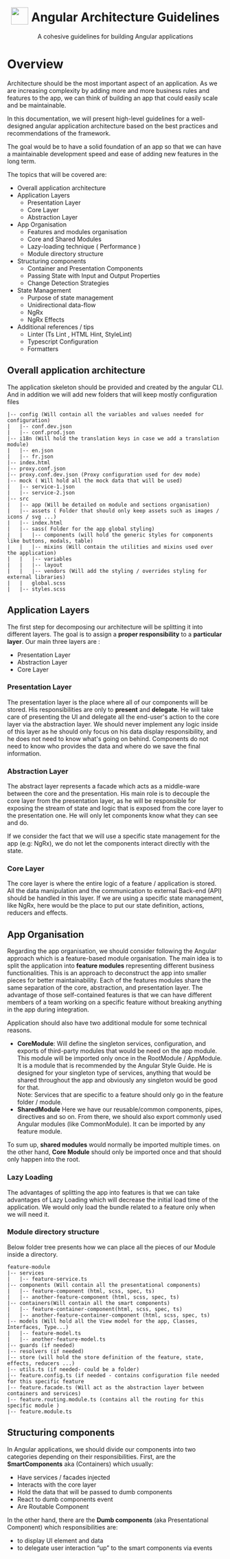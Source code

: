<h1 align="center">
<img width="40" valign="bottom" src="https://angular.io/assets/images/logos/angular/angular.svg">
Angular Architecture Guidelines
</h1>
<p align="center">A cohesive guidelines for building Angular applications</p>

# Overview
Architecture should be the most important aspect of an application. 
As we are increasing complexity by adding more and more business rules and features to the app, we can think of building an app that could easily scale and be maintainable.

In this documentation, we will present high-level guidelines for a well-designed angular application architecture based on the best practices and recommendations of the framework.

The goal would be to have a solid foundation of an app so that we can have a maintainable development speed and ease of adding new features in the long term.

The topics that will be covered are:
-	Overall application architecture
-	Application Layers
	-	Presentation Layer
	-	Core Layer
	-	Abstraction Layer
-	App Organisation 
	-	Features and modules organisation
	-	Core and Shared Modules
	-	Lazy-loading technique ( Performance )
	-	Module directory structure
- Structuring components
	-	Container and Presentation Components
	-	Passing State with Input and Output Properties
	-  Change Detection Strategies
- State Management
	- Purpose of state management
	- Unidirectional data-flow
	- NgRx
	- NgRx Effects
- Additional references / tips
	- Linter (Ts Lint , HTML Hint, StyleLint)
	- Typescript Configuration
	- Formatters

## Overall application architecture

The application skeleton should be provided and created by the angular CLI.
 And in addition we will add new folders that will keep mostly configuration files
```
|-- config (Will contain all the variables and values needed for configuration)
|   |-- conf.dev.json
|   |-- conf.prod.json
|-- i18n (Will hold the translation keys in case we add a translation module)
|   |-- en.json
|	|-- fr.json
|-- index.html
|-- proxy.conf.json
|-- proxy.conf.dev.json (Proxy configuration used for dev mode)
|-- mock ( Will hold all the mock data that will be used)
|	|-- service-1.json
|	|-- service-2.json
|-- src
|   |-- app (Will be detailed on module and sections organisation)
|   |-- assets ( Folder that should only keep assets such as images / icons / svg ...)
|   |-- index.html
|   |-- sass( Folder for the app global styling)
|	|	|-- components (will hold the generic styles for components like buttons, modals, table)
|	|	|-- mixins (Will contain the utilities and mixins used over the application)
|	|	|-- variables
|	|	|-- layout
|	|	|-- vendors (Will add the styling / overrides styling for external libraries)
|   |   global.scss
|   |-- styles.scss
```

## Application Layers

The first step for decomposing our architecture will be splitting it into different layers.
The goal is to assign a **proper responsibility** to a **particular layer**.
Our main three layers are :
- Presentation Layer
- Abstraction Layer
- Core Layer

### Presentation Layer

The presentation layer is the place where all of our components will be stored. His responsibilities are only to **present** and **delegate**.
He will take care of presenting the UI and delegate all the end-user's action to the core layer via the abstraction layer. We should never implement any logic inside of this layer as he should only focus on his data display responsibility, and he does not need to know what's going on behind. 
Components do not need to know who provides the data and where do we save the final information.

### Abstraction Layer

The abstract layer represents a facade which acts as a middle-ware between the core and the presentation.
His main role is to decouple the core layer from the presentation layer, as he will be responsible for exposing the stream of state and logic that is exposed from the core layer to the presentation one. He will only let components know what they can see and do.

If we consider the fact that we will use a specific state management for the app (e.g: NgRx), we do not let the components interact directly with the state.

### Core Layer

The core layer is where the entire logic of a feature / application is stored.
All the data manipulation and the communication to external Back-end (API) should be handled in this layer.
If we are using a specific state management, like NgRx,  here would be the place to put our state definition, actions, reducers and effects. 

## App Organisation

Regarding the app organisation, we should consider following the Angular approach which is a feature-based module organisation.
The main idea is to split the application into **feature modules** representing different business functionalities. This is an approach to deconstruct the app into smaller pieces for better maintainability.
Each of the features modules share the same separation of the core, abstraction, and presentation layer. 
The advantage of those self-contained features is that we can have different members of a team working on a specific feature without breaking anything in the app during integration.

Application should also have two additional module for some technical reasons.
- **CoreModule**:
	Will define the singleton services, configuration, and exports of third-party modules that would be need on the app module. This module will be imported only once in the RootModule / AppModule. It is a module that is recommended by the Angular Style Guide. He is designed for your singleton type of services, anything that would be shared throughout the app and obviously any singleton would be good for that.  
Note: Services that are specific to a feature should only go in the feature folder / module. 
- **SharedModule**
 Here we have our reusable/common components, pipes, directives and so on. From there, we should also export commonly used Angular modules (like CommonModule). It can be imported by any feature module. 

To sum up, **shared modules** would normally be imported multiple times. on the other hand, **Core Module** should only be imported once and that should only happen into the root.

### Lazy Loading

The advantages of splitting the app into features is that we can take advantages of Lazy Loading which will decrease the initial load time of the application. We would only load the bundle related to a feature only when we will need it.

### Module directory structure

Below folder tree presents how we can place all the pieces of our Module inside a directory.
```
feature-module
|-- services
|   |-- feature-service.ts
|-- components (Will contain all the presentational components)
|   |-- feature-component (html, scss, spec, ts)
|   |-- another-feature-component (html, scss, spec, ts)
|-- containers(Will contain all the smart components)
|   |-- feature-container-component(html, scss, spec, ts)
|   |-- another-feature-container-component (html, scss, spec, ts)
|-- models (Will hold all the View model for the app, Classes, Interfaces, Type...)
|   |-- feature-model.ts
|   |-- another-feature-model.ts
|-- guards (if needed)
|-- resolvers (if needed)
|-- store (will hold the store definition of the feature, state, effects, reducers ...)
|-- utils.ts (if needed- could be a folder)
|-- feature.config.ts (if needed - contains configuration file needed for this specific feature
|-- feature.facade.ts (Will act as the abstraction layer between containers and services)
|-- feature.routing.module.ts (contains all the routing for this specific module )
|-- feature.module.ts
```

## Structuring components
In Angular applications, we should divide our components into two categories depending on their responsibilities.
First, are the **SmartComponents** aka (Containers) which usually:
- Have services / facades injected
- Interacts with the core layer
- Hold the data that will be passed to dumb components
- React to dumb components event
- Are Routable Component

In the other hand, there are  the **Dumb components**  (aka Presentational Component) which responsibilities are:
- to display UI element and data
- to delegate user interaction “up” to the smart components via events

